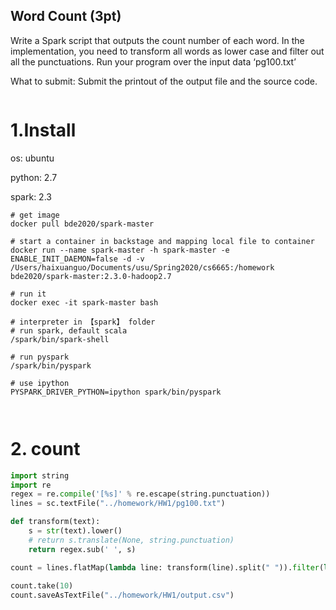 ## Word Count (3pt)
Write a Spark script that outputs the count number of each word. In the implementation, you need to transform all words as lower case and filter out all the punctuations.
Run your program over the input data ‘pg100.txt’

What to submit: Submit the printout of the output file and the source code.


```python

```

# 1.Install

os: ubuntu

python: 2.7

spark: 2.3

```
# get image
docker pull bde2020/spark-master

# start a container in backstage and mapping local file to container
docker run --name spark-master -h spark-master -e ENABLE_INIT_DAEMON=false -d -v /Users/haixuanguo/Documents/usu/Spring2020/cs6665:/homework bde2020/spark-master:2.3.0-hadoop2.7 

# run it
docker exec -it spark-master bash

# interpreter in 【spark】 folder
# run spark, default scala
/spark/bin/spark-shell

# run pyspark
/spark/bin/pyspark

# use ipython
PYSPARK_DRIVER_PYTHON=ipython spark/bin/pyspark



```

# 2. count


```python
import string
import re
regex = re.compile('[%s]' % re.escape(string.punctuation))
lines = sc.textFile("../homework/HW1/pg100.txt")

def transform(text):
	s = str(text).lower()
	# return s.translate(None, string.punctuation)
    return regex.sub(' ', s)

count = lines.flatMap(lambda line: transform(line).split(" ")).filter(lambda l: l!='').map(lambda word: (word,1)).reduceByKey(lambda x,y: x+y).sortBy(lambda (k,v): -1*v)
    
count.take(10)
count.saveAsTextFile("../homework/HW1/output.csv")


```


